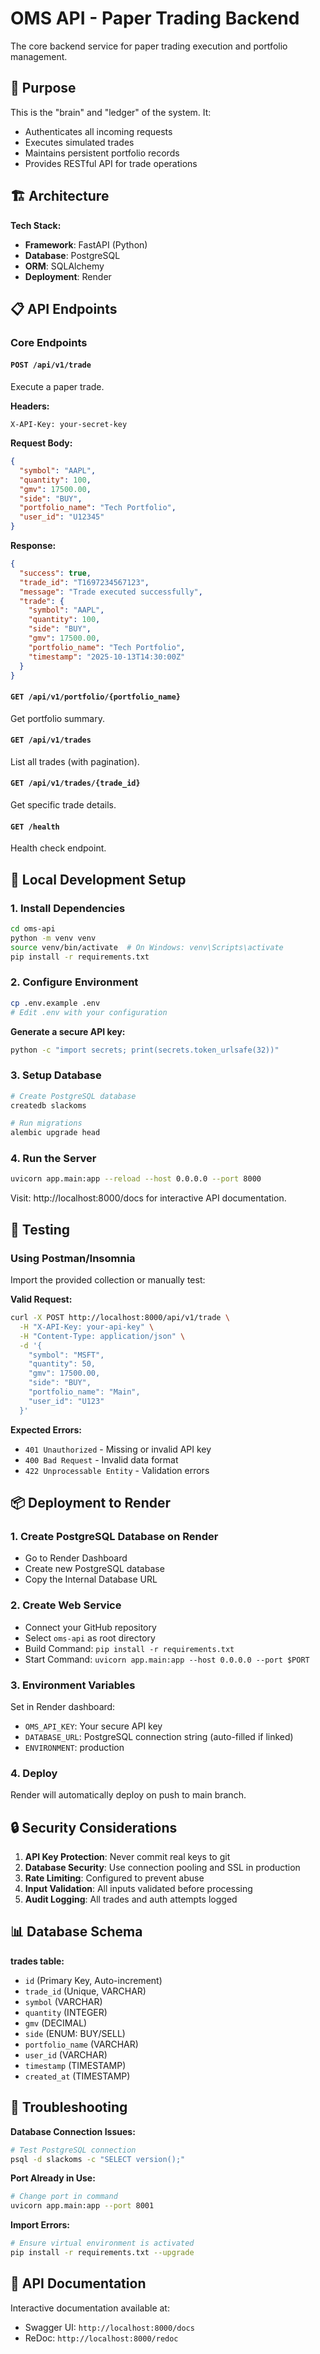 # OMS API - Paper Trading Backend

The core backend service for paper trading execution and portfolio management.

## 🎯 Purpose

This is the "brain" and "ledger" of the system. It:
- Authenticates all incoming requests
- Executes simulated trades
- Maintains persistent portfolio records
- Provides RESTful API for trade operations

## 🏗️ Architecture

**Tech Stack:**
- **Framework**: FastAPI (Python)
- **Database**: PostgreSQL
- **ORM**: SQLAlchemy
- **Deployment**: Render

## 📋 API Endpoints

### Core Endpoints

#### `POST /api/v1/trade`
Execute a paper trade.

**Headers:**
```
X-API-Key: your-secret-key
```

**Request Body:**
```json
{
  "symbol": "AAPL",
  "quantity": 100,
  "gmv": 17500.00,
  "side": "BUY",
  "portfolio_name": "Tech Portfolio",
  "user_id": "U12345"
}
```

**Response:**
```json
{
  "success": true,
  "trade_id": "T1697234567123",
  "message": "Trade executed successfully",
  "trade": {
    "symbol": "AAPL",
    "quantity": 100,
    "side": "BUY",
    "gmv": 17500.00,
    "portfolio_name": "Tech Portfolio",
    "timestamp": "2025-10-13T14:30:00Z"
  }
}
```

#### `GET /api/v1/portfolio/{portfolio_name}`
Get portfolio summary.

#### `GET /api/v1/trades`
List all trades (with pagination).

#### `GET /api/v1/trades/{trade_id}`
Get specific trade details.

#### `GET /health`
Health check endpoint.

## 🚀 Local Development Setup

### 1. Install Dependencies

```bash
cd oms-api
python -m venv venv
source venv/bin/activate  # On Windows: venv\Scripts\activate
pip install -r requirements.txt
```

### 2. Configure Environment

```bash
cp .env.example .env
# Edit .env with your configuration
```

**Generate a secure API key:**
```bash
python -c "import secrets; print(secrets.token_urlsafe(32))"
```

### 3. Setup Database

```bash
# Create PostgreSQL database
createdb slackoms

# Run migrations
alembic upgrade head
```

### 4. Run the Server

```bash
uvicorn app.main:app --reload --host 0.0.0.0 --port 8000
```

Visit: http://localhost:8000/docs for interactive API documentation.

## 🧪 Testing

### Using Postman/Insomnia

Import the provided collection or manually test:

**Valid Request:**
```bash
curl -X POST http://localhost:8000/api/v1/trade \
  -H "X-API-Key: your-api-key" \
  -H "Content-Type: application/json" \
  -d '{
    "symbol": "MSFT",
    "quantity": 50,
    "gmv": 17500.00,
    "side": "BUY",
    "portfolio_name": "Main",
    "user_id": "U123"
  }'
```

**Expected Errors:**
- `401 Unauthorized` - Missing or invalid API key
- `400 Bad Request` - Invalid data format
- `422 Unprocessable Entity` - Validation errors

## 📦 Deployment to Render

### 1. Create PostgreSQL Database on Render
- Go to Render Dashboard
- Create new PostgreSQL database
- Copy the Internal Database URL

### 2. Create Web Service
- Connect your GitHub repository
- Select `oms-api` as root directory
- Build Command: `pip install -r requirements.txt`
- Start Command: `uvicorn app.main:app --host 0.0.0.0 --port $PORT`

### 3. Environment Variables
Set in Render dashboard:
- `OMS_API_KEY`: Your secure API key
- `DATABASE_URL`: PostgreSQL connection string (auto-filled if linked)
- `ENVIRONMENT`: production

### 4. Deploy
Render will automatically deploy on push to main branch.

## 🔒 Security Considerations

1. **API Key Protection**: Never commit real keys to git
2. **Database Security**: Use connection pooling and SSL in production
3. **Rate Limiting**: Configured to prevent abuse
4. **Input Validation**: All inputs validated before processing
5. **Audit Logging**: All trades and auth attempts logged

## 📊 Database Schema

**trades table:**
- `id` (Primary Key, Auto-increment)
- `trade_id` (Unique, VARCHAR)
- `symbol` (VARCHAR)
- `quantity` (INTEGER)
- `gmv` (DECIMAL)
- `side` (ENUM: BUY/SELL)
- `portfolio_name` (VARCHAR)
- `user_id` (VARCHAR)
- `timestamp` (TIMESTAMP)
- `created_at` (TIMESTAMP)

## 🐛 Troubleshooting

**Database Connection Issues:**
```bash
# Test PostgreSQL connection
psql -d slackoms -c "SELECT version();"
```

**Port Already in Use:**
```bash
# Change port in command
uvicorn app.main:app --port 8001
```

**Import Errors:**
```bash
# Ensure virtual environment is activated
pip install -r requirements.txt --upgrade
```

## 📝 API Documentation

Interactive documentation available at:
- Swagger UI: `http://localhost:8000/docs`
- ReDoc: `http://localhost:8000/redoc`

